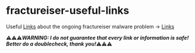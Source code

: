 # fractureiser-useful-links


Useful [Links](./LINKS.md) about the ongoing fractureiser malware problem -> [Links](./LINKS.md)


⚠⚠⚠**_WARNING: I do not guarantee that every link or information is safe! Better do a doublecheck, thank you!_**⚠⚠⚠